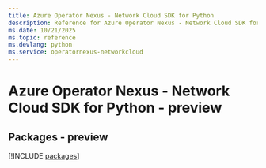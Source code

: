 ```yaml
---
title: Azure Operator Nexus - Network Cloud SDK for Python
description: Reference for Azure Operator Nexus - Network Cloud SDK for Python
ms.date: 10/21/2025
ms.topic: reference
ms.devlang: python
ms.service: operatornexus-networkcloud
---
```

# Azure Operator Nexus - Network Cloud SDK for Python - preview
## Packages - preview
[!INCLUDE [packages](operator-nexus---network-cloud-index.md)]